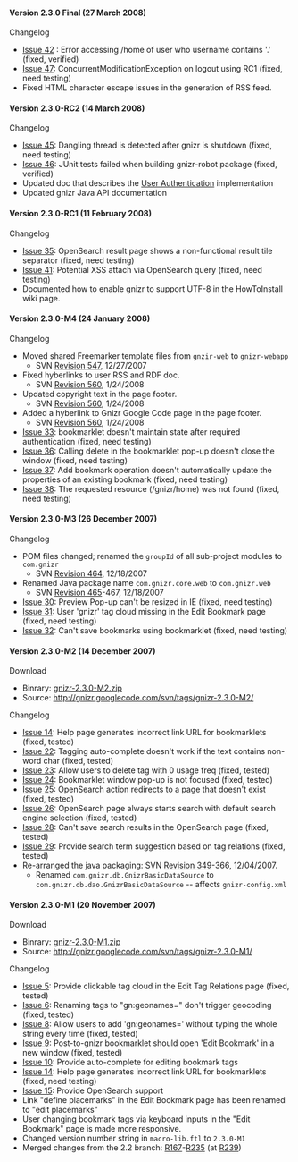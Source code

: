 #### Version 2.3.0 Final (27 March 2008) ####

Changelog
  * [Issue 42](http://code.google.com/p/gnizr/issues/detail?id=42) : Error accessing /home of user who username contains '.' (fixed, verified)
  * [Issue 47](http://code.google.com/p/gnizr/issues/detail?id=47):  	ConcurrentModificationException on logout using RC1 (fixed, need testing)
  * Fixed HTML character escape issues in the generation of RSS feed.

#### Version 2.3.0-RC2 (14 March 2008) ####

Changelog
  * [Issue 45](http://code.google.com/p/gnizr/issues/detail?id=45): Dangling thread is detected after gnizr is shutdown (fixed, need testing)
  * [Issue 46](http://code.google.com/p/gnizr/issues/detail?id=46): JUnit tests failed when building gnizr-robot package (fixed, verified)
  * Updated doc that describes the [User Authentication](DevUserManageAndAuth.md) implementation
  * Updated gnizr Java API documentation

#### Version 2.3.0-RC1 (11 February 2008) ####

Changelog
  * [Issue 35](http://code.google.com/p/gnizr/issues/detail?id=35): OpenSearch result page shows a non-functional result tile separator (fixed, need testing)
  * [Issue 41](http://code.google.com/p/gnizr/issues/detail?id=41): Potential XSS attach via OpenSearch query (fixed, need testing)
  * Documented how to enable gnizr to support UTF-8 in the HowToInstall wiki page.

#### Version 2.3.0-M4 (24 January 2008) ####

Changelog
  * Moved shared Freemarker template files from `gnzir-web` to `gnizr-webapp`
    * SVN [Revision 547](https://code.google.com/p/gnizr/source/detail?r=547), 12/27/2007
  * Fixed hyberlinks to user RSS and RDF doc.
    * SVN [Revision 560](https://code.google.com/p/gnizr/source/detail?r=560), 1/24/2008
  * Updated copyright text in the page footer.
    * SVN [Revision 560](https://code.google.com/p/gnizr/source/detail?r=560), 1/24/2008
  * Added a hyberlink to Gnizr Google Code page in the page footer.
    * SVN [Revision 560](https://code.google.com/p/gnizr/source/detail?r=560), 1/24/2008
  * [Issue 33](http://code.google.com/p/gnizr/issues/detail?id=33): bookmarklet doesn't maintain state after required authentication (fixed, need testing)
  * [Issue 36](http://code.google.com/p/gnizr/issues/detail?id=36): Calling delete in the bookmarklet pop-up doesn't close the window (fixed, need testing)
  * [Issue 37](http://code.google.com/p/gnizr/issues/detail?id=37): Add bookmark operation doesn't automatically update the properties of an existing bookmark (fixed, need testing)
  * [Issue 38](http://code.google.com/p/gnizr/issues/detail?id=38): The requested resource (/gnizr/home) was not found (fixed, need testing)

#### Version 2.3.0-M3 (26 December 2007) ####

Changelog
  * POM files changed; renamed the `groupId` of all sub-project modules to `com.gnizr`
    * SVN [Revision 464](https://code.google.com/p/gnizr/source/detail?r=464), 12/18/2007
  * Renamed Java package name `com.gnizr.core.web` to `com.gnizr.web`
    * SVN [Revision 465](https://code.google.com/p/gnizr/source/detail?r=465)-467, 12/18/2007
  * [Issue 30](http://code.google.com/p/gnizr/issues/detail?id=30): Preview Pop-up can't be resized in IE (fixed, need testing)
  * [Issue 31](http://code.google.com/p/gnizr/issues/detail?id=31): User 'gnizr' tag cloud missing in the Edit Bookmark page (fixed, need testing)
  * [Issue 32](http://code.google.com/p/gnizr/issues/detail?id=32): Can't save bookmarks using bookmarklet (fixed, need testing)


#### Version 2.3.0-M2 (14 December 2007) ####

Download
  * Binrary: [gnizr-2.3.0-M2.zip](http://gnizr.googlecode.com/files/gnizr-2.3.0-M2.zip)
  * Source: http://gnizr.googlecode.com/svn/tags/gnizr-2.3.0-M2/

Changelog
  * [Issue 14](http://code.google.com/p/gnizr/issues/detail?id=14): Help page generates incorrect link URL for bookmarklets (fixed, tested)
  * [Issue 22](http://code.google.com/p/gnizr/issues/detail?id=22): Tagging auto-complete doesn't work if the text contains non-word char (fixed, tested)
  * [Issue 23](http://code.google.com/p/gnizr/issues/detail?id=23): Allow users to delete tag with 0 usage freq (fixed, tested)
  * [Issue 24](http://code.google.com/p/gnizr/issues/detail?id=24): Bookmarklet window pop-up is not focused (fixed, tested)
  * [Issue 25](http://code.google.com/p/gnizr/issues/detail?id=25): OpenSearch action redirects to a page that doesn't exist (fixed, tested)
  * [Issue 26](http://code.google.com/p/gnizr/issues/detail?id=26): OpenSearch page always starts search with default search engine selection (fixed, tested)
  * [Issue 28](http://code.google.com/p/gnizr/issues/detail?id=28): Can't save search results in the OpenSearch page (fixed, tested)
  * [Issue 29](http://code.google.com/p/gnizr/issues/detail?id=29): Provide search term suggestion based on tag relations (fixed, tested)
  * Re-arranged the java packaging: SVN [Revision 349](https://code.google.com/p/gnizr/source/detail?r=349)-366, 12/04/2007.
    * Renamed `com.gnizr.db.GnizrBasicDataSource` to `com.gnizr.db.dao.GnizrBasicDataSource` -- affects `gnizr-config.xml`

#### Version 2.3.0-M1 (20 November 2007) ####

Download
  * Binrary: [gnizr-2.3.0-M1.zip](http://gnizr.googlecode.com/files/gnizr-2.3.0-M1.zip)
  * Source: http://gnizr.googlecode.com/svn/tags/gnizr-2.3.0-M1/

Changelog
  * [Issue 5](http://code.google.com/p/gnizr/issues/detail?id=5): Provide clickable tag cloud in the Edit Tag Relations page  (fixed, tested)
  * [Issue 6](http://code.google.com/p/gnizr/issues/detail?id=6): Renaming tags to "gn:geonames=" don't trigger geocoding (fixed, tested)
  * [Issue 8](http://code.google.com/p/gnizr/issues/detail?id=8): Allow users to add 'gn:geonames=' without typing the whole string every time (fixed, tested)
  * [Issue 9](http://code.google.com/p/gnizr/issues/detail?id=9): Post-to-gnizr bookmarklet should open 'Edit Bookmark' in a new window (fixed, tested)
  * [Issue 10](http://code.google.com/p/gnizr/issues/detail?id=10): Provide auto-complete for editing bookmark tags
  * [Issue 14](http://code.google.com/p/gnizr/issues/detail?id=14): Help page generates incorrect link URL for bookmarklets (fixed, need testing)
  * [Issue 15](http://code.google.com/p/gnizr/issues/detail?id=15): Provide OpenSearch support
  * Link "define placemarks" in the Edit Bookmark page has been renamed to "edit placemarks"
  * User changing bookmark tags via keyboard inputs in the "Edit Bookmark" page is made more responsive.
  * Changed version number string in `macro-lib.ftl` to `2.3.0-M1`
  * Merged changes from the 2.2 branch: [R167](https://code.google.com/p/gnizr/source/detail?r=167)-[R235](https://code.google.com/p/gnizr/source/detail?r=235) (at [R239](https://code.google.com/p/gnizr/source/detail?r=239))